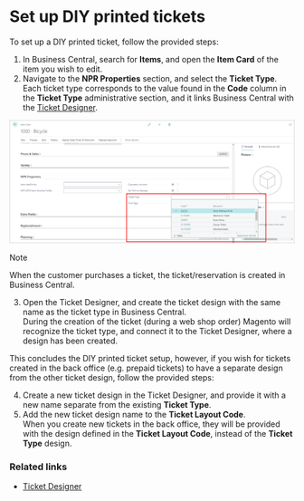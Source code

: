 # Set up DIY printed tickets

To set up a DIY printed ticket, follow the provided steps:

1. In Business Central, search for **Items**, and open the **Item Card** of the item you wish to edit.
2. Navigate to the **NPR Properties** section, and select the **Ticket Type**.      
   Each ticket type corresponds to the value found in the **Code** column in the **Ticket Type** administrative section, and it links Business Central with the [Ticket Designer](../tutorial/TicketDesigner.md).

![item_card_ticket_type](../images/ticket_type_item_card.PNG)

>[!NOTE] 
>When the customer purchases a ticket, the ticket/reservation is created in Business Central.

3. Open the Ticket Designer, and create the ticket design with the same name as the ticket type in Business Central.          
   During the creation of the ticket (during a web shop order) Magento will recognize the ticket type, and connect it to the Ticket Designer, where a design has been created.

This concludes the DIY printed ticket setup, however, if you wish for tickets created in the back office (e.g. prepaid tickets) to have a separate design from the other ticket design, follow the provided steps:

4. Create a new ticket design in the Ticket Designer, and provide it with a new name separate from the existing **Ticket Type**.
5. Add the new ticket design name to the **Ticket Layout Code**.        
   When you create new tickets in the back office, they will be provided with the design defined in the **Ticket Layout Code**, instead of the **Ticket Type** design. 

### Related links

- [Ticket Designer](../tutorial/TicketDesigner.md)
